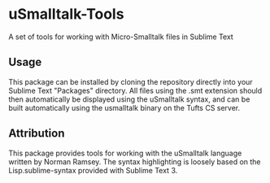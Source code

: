 # uSmalltalk-Tools
A set of tools for working with Micro-Smalltalk files in Sublime Text

## Usage
This package can be installed by cloning the repository directly into your
Sublime Text "Packages" directory. All files using the .smt extension should
then automatically be displayed using the uSmalltalk syntax, and can be built
automatically using the usmalltalk binary on the Tufts CS server.

## Attribution
This package provides tools for working with the uSmalltalk language written
by Norman Ramsey. The syntax highlighting is loosely based on the
Lisp.sublime-syntax provided with Sublime Text 3.
